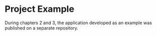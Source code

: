 # Project Example

During chapters 2 and 3, the application developed as an example was published on a separate repository.